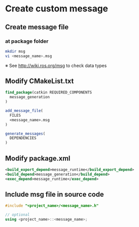 # Create custom message
## Create message file
### at package folder
```bash
mkdir msg
vi <message_name>.msg
```
※ See http://wiki.ros.org/msg to check data types

## Modify CMakeList.txt
```cmake
find_package(catkin REQUIRED_COMPONENTS
  message_generation
)

add_message_file(
  FILES
  <message_name>.msg
)

generate_messages(
  DEPENDENCIES
)
```

## Modify package.xml
```xml
<build_export_depend>message_runtime</build_export_depend>
<build_depend>message_generation</build_depend>
<exec_depend>message_runtime</exec_depend>
```

## Include msg file in source code
```C++
#include "<project_name>/<message_name>.h"

// optional
using <project_name>::<message_name>;
```
